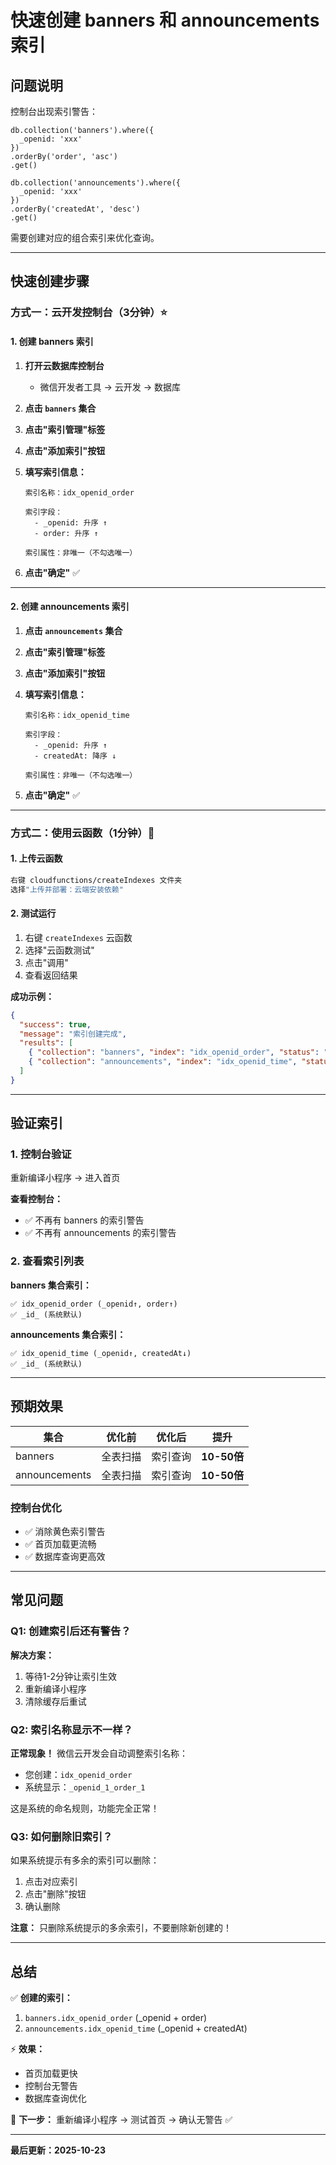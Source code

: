 # 快速创建 banners 和 announcements 索引

## 问题说明

控制台出现索引警告：

```
db.collection('banners').where({
  _openid: 'xxx'
})
.orderBy('order', 'asc')
.get()

db.collection('announcements').where({
  _openid: 'xxx'
})
.orderBy('createdAt', 'desc')
.get()
```

需要创建对应的组合索引来优化查询。

---

## 快速创建步骤

### 方式一：云开发控制台（3分钟）⭐

#### 1. 创建 banners 索引

1. **打开云数据库控制台**
   - 微信开发者工具 → 云开发 → 数据库

2. **点击 `banners` 集合**

3. **点击"索引管理"标签**

4. **点击"添加索引"按钮**

5. **填写索引信息：**
   ```
   索引名称：idx_openid_order
   
   索引字段：
     - _openid: 升序 ↑
     - order: 升序 ↑
   
   索引属性：非唯一（不勾选唯一）
   ```

6. **点击"确定"** ✅

---

#### 2. 创建 announcements 索引

1. **点击 `announcements` 集合**

2. **点击"索引管理"标签**

3. **点击"添加索引"按钮**

4. **填写索引信息：**
   ```
   索引名称：idx_openid_time
   
   索引字段：
     - _openid: 升序 ↑
     - createdAt: 降序 ↓
   
   索引属性：非唯一（不勾选唯一）
   ```

5. **点击"确定"** ✅

---

### 方式二：使用云函数（1分钟）🚀

#### 1. 上传云函数

```bash
右键 cloudfunctions/createIndexes 文件夹
选择"上传并部署：云端安装依赖"
```

#### 2. 测试运行

1. 右键 `createIndexes` 云函数
2. 选择"云函数测试"
3. 点击"调用"
4. 查看返回结果

**成功示例：**
```json
{
  "success": true,
  "message": "索引创建完成",
  "results": [
    { "collection": "banners", "index": "idx_openid_order", "status": "success" },
    { "collection": "announcements", "index": "idx_openid_time", "status": "success" }
  ]
}
```

---

## 验证索引

### 1. 控制台验证

重新编译小程序 → 进入首页

**查看控制台：**
- ✅ 不再有 banners 的索引警告
- ✅ 不再有 announcements 的索引警告

### 2. 查看索引列表

**banners 集合索引：**
```
✅ idx_openid_order (_openid↑, order↑)
✅ _id_ (系统默认)
```

**announcements 集合索引：**
```
✅ idx_openid_time (_openid↑, createdAt↓)
✅ _id_ (系统默认)
```

---

## 预期效果

| 集合 | 优化前 | 优化后 | 提升 |
|------|--------|--------|------|
| banners | 全表扫描 | 索引查询 | **10-50倍** |
| announcements | 全表扫描 | 索引查询 | **10-50倍** |

### 控制台优化
- ✅ 消除黄色索引警告
- ✅ 首页加载更流畅
- ✅ 数据库查询更高效

---

## 常见问题

### Q1: 创建索引后还有警告？

**解决方案：**
1. 等待1-2分钟让索引生效
2. 重新编译小程序
3. 清除缓存后重试

### Q2: 索引名称显示不一样？

**正常现象！** 微信云开发会自动调整索引名称：
- 您创建：`idx_openid_order`
- 系统显示：`_openid_1_order_1`

这是系统的命名规则，功能完全正常！

### Q3: 如何删除旧索引？

如果系统提示有多余的索引可以删除：

1. 点击对应索引
2. 点击"删除"按钮
3. 确认删除

**注意：** 只删除系统提示的多余索引，不要删除新创建的！

---

## 总结

✅ **创建的索引：**
1. `banners.idx_openid_order` (_openid + order)
2. `announcements.idx_openid_time` (_openid + createdAt)

⚡ **效果：**
- 首页加载更快
- 控制台无警告
- 数据库查询优化

🎯 **下一步：**
重新编译小程序 → 测试首页 → 确认无警告 ✅

---

**最后更新：2025-10-23**

